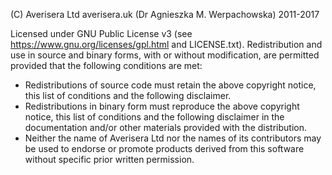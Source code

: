 (C) Averisera Ltd averisera.uk (Dr Agnieszka M. Werpachowska) 2011-2017

Licensed under GNU Public License v3 (see https://www.gnu.org/licenses/gpl.html and LICENSE.txt). Redistribution and use in source and binary forms, with or without modification, are permitted provided that the following conditions are met:
* Redistributions of source code must retain the above copyright notice, this list of conditions and the following disclaimer.
* Redistributions in binary form must reproduce the above copyright notice, this list of conditions and the following disclaimer in the documentation and/or other materials provided with the distribution.
* Neither the name of Averisera Ltd nor the names of its contributors may be used to endorse or promote products derived from this software without specific prior written permission.
